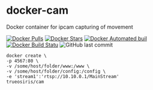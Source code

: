 # docker-cam
Docker container for ipcam capturing of movement

[![Docker Pulls](https://img.shields.io/docker/pulls/trueosiris/cam.svg)](https://hub.docker.com/r/trueosiris/cam/) [![Docker Stars](https://img.shields.io/docker/stars/trueosiris/cam.svg)](https://hub.docker.com/r/trueosiris/cam/) [![Docker Automated buil](https://img.shields.io/docker/automated/trueosiris/cam.svg)](https://hub.docker.com/r/trueosiris/cam/) [![Docker Build Statu](https://img.shields.io/docker/build/trueosiris/cam.svg)](https://hub.docker.com/r/trueosiris/cam/) ![GitHub last commit](https://img.shields.io/github/last-commit/trueosiris/docker-cam.svg)

    docker create \
    -p 4567:80 \
    -v /some/host/folder/www:/www \
    -v /some/host/folder/config:/config \
    -e 'stream1':'rtsp://10.10.0.1/MainStream'
    trueosiris/cam
